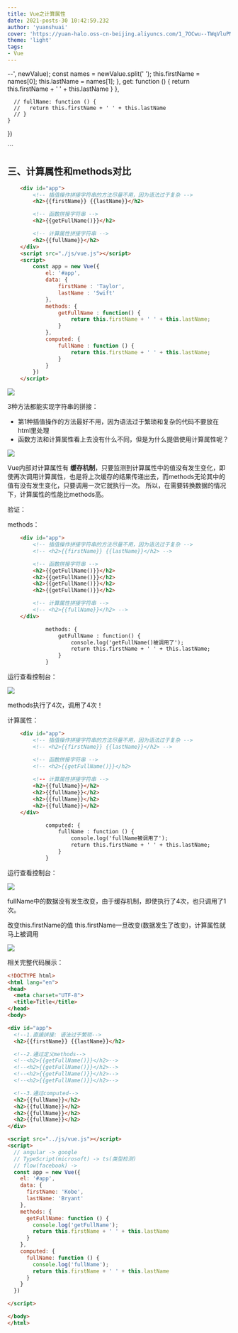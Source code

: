 ```yaml
---
title: Vue之计算属性
date: 2021-posts-30 10:42:59.232
author: 'yuanshuai'
cover: 'https://yuan-halo.oss-cn-beijing.aliyuncs.com/1_7OCwu--TWqVluPMsZdzWKw-34ce1bcaed3b4c59a2183cf00af73987_1622733997113.png'
theme: 'light'
tags: 
- Vue
---
```


--', newValue);
          const names = newValue.split(' ');
          this.firstName = names[0];
          this.lastName = names[1];
        },
        get: function () {
          return this.firstName + ' ' + this.lastName
        }
      },

      // fullName: function () {
      //   return this.firstName + ' ' + this.lastName
      // }
    }
  })
</script>

</body>
</html>
```



## 三、计算属性和methods对比

```html
    <div id="app">
        <!-- 插值操作拼接字符串的方法尽量不用，因为语法过于复杂 -->
        <h2>{{firstName}} {{lastName}}</h2>

        <!-- 函数拼接字符串 -->
        <h2>{{getFullName()}}</h2>

        <!-- 计算属性拼接字符串 -->
        <h2>{{fullName}}</h2>
    </div>
    <script src="./js/vue.js"></script>
    <script>
        const app = new Vue({
            el: '#app',
            data: {
                firstName : 'Taylor',
                lastName : 'Swift'
            },
            methods: {
                getFullName : function() {
                    return this.firstName + ' ' + this.lastName;
                }
            },
            computed: {
                fullName : function () {
                    return this.firstName + ' ' + this.lastName;
                }
            }
        })
    </script>
```

![](https://hexobbblog.oss-cn-beijing.aliyuncs.com/images/vue/40.png)

3种方法都能实现字符串的拼接：

- 第1种插值操作的方法最好不用，因为语法过于繁琐和复杂的代码不要放在html里处理
- 函数方法和计算属性看上去没有什么不同，但是为什么提倡使用计算属性呢？

![](https://hexobbblog.oss-cn-beijing.aliyuncs.com/images/vue/41.png)

Vue内部对计算属性有 **缓存机制**，只要监测到计算属性中的值没有发生变化，即使再次调用计算属性，也是将上次缓存的结果传递出去，而methods无论其中的值有没有发生变化，只要调用一次它就执行一次。
所以，在需要转换数据的情况下，计算属性的性能比methods高。

验证：

methods：

```html
    <div id="app">
        <!-- 插值操作拼接字符串的方法尽量不用，因为语法过于复杂 -->
        <!-- <h2>{{firstName}} {{lastName}}</h2> -->

        <!-- 函数拼接字符串 -->
        <h2>{{getFullName()}}</h2>
        <h2>{{getFullName()}}</h2>
        <h2>{{getFullName()}}</h2>
        <h2>{{getFullName()}}</h2>

        <!-- 计算属性拼接字符串 -->
        <!-- <h2>{{fullName}}</h2> -->
    </div>
```

```html
            methods: {
                getFullName : function() {
                    console.log('getFullName()被调用了');
                    return this.firstName + ' ' + this.lastName;
                }
            }
```

运行查看控制台：

![](https://hexobbblog.oss-cn-beijing.aliyuncs.com/images/vue/42.png)

methods执行了4次，调用了4次！

计算属性：

```html
    <div id="app">
        <!-- 插值操作拼接字符串的方法尽量不用，因为语法过于复杂 -->
        <!-- <h2>{{firstName}} {{lastName}}</h2> -->

        <!-- 函数拼接字符串 -->
        <!-- <h2>{{getFullName()}}</h2>
            
        <!-- 计算属性拼接字符串 -->
        <h2>{{fullName}}</h2>
        <h2>{{fullName}}</h2>
        <h2>{{fullName}}</h2>
        <h2>{{fullName}}</h2>
    </div>
```

```html
            computed: {
                fullName : function () {
                    console.log('fullName被调用了');
                    return this.firstName + ' ' + this.lastName;
                }
            }
```

运行查看控制台：

![](https://hexobbblog.oss-cn-beijing.aliyuncs.com/images/vue/43.png)

fullName中的数据没有发生改变，由于缓存机制，即使执行了4次，也只调用了1次。



改变this.firstName的值
this.firstName一旦改变(数据发生了改变)，计算属性就马上被调用

![](https://hexobbblog.oss-cn-beijing.aliyuncs.com/images/vue/44.png)

相关完整代码展示：

```html
<!DOCTYPE html>
<html lang="en">
<head>
  <meta charset="UTF-8">
  <title>Title</title>
</head>
<body>

<div id="app">
  <!--1.直接拼接: 语法过于繁琐-->
  <h2>{{firstName}} {{lastName}}</h2>

  <!--2.通过定义methods-->
  <!--<h2>{{getFullName()}}</h2>-->
  <!--<h2>{{getFullName()}}</h2>-->
  <!--<h2>{{getFullName()}}</h2>-->
  <!--<h2>{{getFullName()}}</h2>-->

  <!--3.通过computed-->
  <h2>{{fullName}}</h2>
  <h2>{{fullName}}</h2>
  <h2>{{fullName}}</h2>
  <h2>{{fullName}}</h2>
</div>

<script src="../js/vue.js"></script>
<script>
  // angular -> google
  // TypeScript(microsoft) -> ts(类型检测)
  // flow(facebook) ->
  const app = new Vue({
    el: '#app',
    data: {
      firstName: 'Kobe',
      lastName: 'Bryant'
    },
    methods: {
      getFullName: function () {
        console.log('getFullName');
        return this.firstName + ' ' + this.lastName
      }
    },
    computed: {
      fullName: function () {
        console.log('fullName');
        return this.firstName + ' ' + this.lastName
      }
    }
  })

</script>

</body>
</html>
```